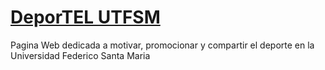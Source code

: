 
# [DeporTEL UTFSM](https://simisterio.github.io/DeporTel_UTFSM/index.html)

Pagina Web dedicada a motivar, promocionar y compartir el deporte en la Universidad Federico Santa Maria
